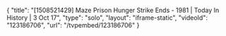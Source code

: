 {
    "title": "[1508521429] Maze Prison Hunger Strike Ends - 1981 | Today In History | 3 Oct 17",
    "type": "solo",
    "layout": "iframe-static",
    "videoId": "123186706",
    "url": "\/tvpembed\/123186706"
}